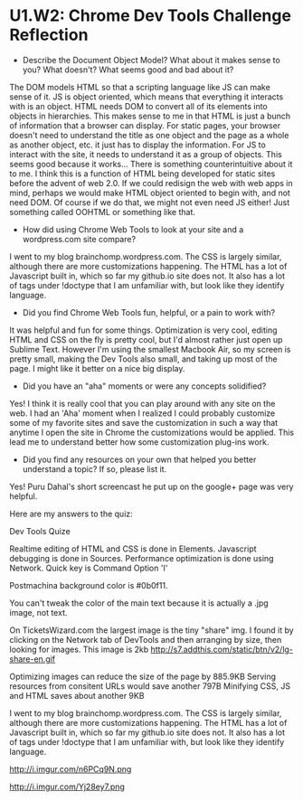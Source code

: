 # U1.W2: Chrome Dev Tools Challenge Reflection

* Describe the Document Object Model? What about it makes sense to you? What doesn't? What seems good and bad about it?

The DOM models HTML so that a scripting language like JS can make sense of it. JS is object oriented, which means that everything it interacts with is an object. HTML needs DOM to convert all of its elements into objects in hierarchies. This makes sense to me in that HTML is just a bunch of information that a browser can display. For static pages, your browser doesn't need to understand the title as one object and the page as a whole as another object, etc. it just has to display the information. For JS to interact with the site, it needs to understand it as a group of objects. This seems good because it works... There is something counterintuitive about it to me. I think this is a function of HTML being developed for static sites before the advent of web 2.0. If we could redisign the web with web apps in mind, perhaps we would make HTML object oriented to begin with, and not need DOM. Of course if we do that, we might not even need JS either! Just something called OOHTML or something like that. 

* How did using Chrome Web Tools to look at your site and a wordpress.com site compare?

I went to my blog brainchomp.wordpress.com. The CSS is largely similar, although there are more customizations happening. The HTML has a lot of Javascript built in, which so far my github.io site does not. It also has a lot of tags under !doctype that I am unfamiliar with, but look like they identify language. 

* Did you find Chrome Web Tools fun, helpful, or a pain to work with?

It was helpful and fun for some things. Optimization is very cool, editing HTML and CSS on the fly is pretty cool, but I'd almost rather just open up Sublime Text. However I'm using the smallest Macbook Air, so my screen is pretty small, making the Dev Tools also small, and taking up most of the page. I might like it better on a nice big display. 

* Did you have an "aha" moments or were any concepts solidified?

Yes! I think it is really cool that you can play around with any site on the web. I had an 'Aha' moment when I realized I could probably customize some of my favorite sites and save the customization in such a way that anytime I open the site in Chrome the customizations would be applied. This lead me to understand better how some customization plug-ins work. 

* Did you find any resources on your own that helped you better understand a topic? If so, please list it.

Yes! Puru Dahal's short screencast he put up on the google+ page was very helpful. 

Here are my answers to the quiz:

Dev Tools Quize

Realtime editing of HTML and CSS is done in Elements.
Javascript debugging is done in Sources.
Performance optimization is done using Network. 
Quick key is Command Option 'I'

Postmachina background color is #0b0f11.


You can't tweak the color of the main text because it is actually a .jpg image, not text. 



On TicketsWizard.com the largest image is the tiny "share" img.
I found it by clicking on the Network tab of DevTools and then arranging by size, then looking for images. This image is 2kb http://s7.addthis.com/static/btn/v2/lg-share-en.gif

Optimizing images can reduce the size of the page by 885.9KB
Serving resources from consitent URLs would save another 797B
Minifying CSS, JS and HTML saves about another 9KB

I went to my blog brainchomp.wordpress.com. The CSS is largely similar, although there are more customizations happening. The HTML has a lot of Javascript built in, which so far my github.io site does not. It also has a lot of tags under !doctype that I am unfamiliar with, but look like they identify language. 


http://i.imgur.com/n6PCq9N.png

http://i.imgur.com/Yj28ey7.png
